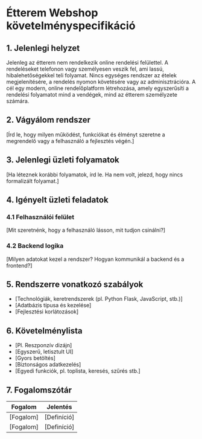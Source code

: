 # Étterem Webshop követelményspecifikáció

## 1. Jelenlegi helyzet
Jelenleg az étterem nem rendelkezik online rendelési felülettel. A rendeléseket telefonon vagy személyesen veszik fel, ami lassú, hibalehetőségekkel teli folyamat. Nincs egységes rendszer az ételek megjelenítésére, a rendelés nyomon követésére vagy az adminisztrációra. A cél egy modern, online rendelőplatform létrehozása, amely egyszerűsíti a rendelési folyamatot mind a vendégek, mind az étterem személyzete számára.

## 2. Vágyálom rendszer
[Írd le, hogy milyen működést, funkciókat és élményt szeretne a megrendelő vagy a felhasználó a fejlesztés végén.]

## 3. Jelenlegi üzleti folyamatok
[Ha léteznek korábbi folyamatok, írd le. Ha nem volt, jelezd, hogy nincs formalizált folyamat.]

## 4. Igényelt üzleti feladatok

### 4.1 Felhasználói felület
[Mit szeretnénk, hogy a felhasználó lásson, mit tudjon csinálni?]

### 4.2 Backend logika
[Milyen adatokat kezel a rendszer? Hogyan kommunikál a backend és a frontend?]

## 5. Rendszerre vonatkozó szabályok
- [Technológiák, keretrendszerek (pl. Python Flask, JavaScript, stb.)]
- [Adatbázis típusa és kezelése]
- [Fejlesztési korlátozások]

## 6. Követelménylista
- [Pl. Reszponzív dizájn]
- [Egyszerű, letisztult UI]
- [Gyors betöltés]
- [Biztonságos adatkezelés]
- [Egyedi funkciók, pl. toplista, keresés, szűrés stb.]

## 7. Fogalomszótár
| Fogalom | Jelentés |
|----------|-----------|
| [Fogalom] | [Definíció] |
| [Fogalom] | [Definíció] |
